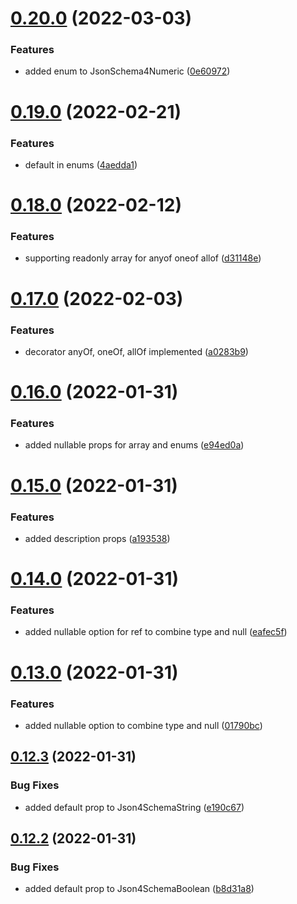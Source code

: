 # [0.20.0](https://github.com/GiovanniCardamone/class-schema/compare/v0.19.0...v0.20.0) (2022-03-03)


### Features

* added enum to JsonSchema4Numeric ([0e60972](https://github.com/GiovanniCardamone/class-schema/commit/0e60972dd31c6069710d620c384505d479939787))



# [0.19.0](https://github.com/GiovanniCardamone/class-schema/compare/v0.18.0...v0.19.0) (2022-02-21)


### Features

* default in enums ([4aedda1](https://github.com/GiovanniCardamone/class-schema/commit/4aedda1c6623f47ce136b76a0854d0ed68fc006a))



# [0.18.0](https://github.com/GiovanniCardamone/class-schema/compare/v0.17.0...v0.18.0) (2022-02-12)


### Features

* supporting readonly array for anyof oneof allof ([d31148e](https://github.com/GiovanniCardamone/class-schema/commit/d31148e30a6448a2b78af4946e55f2a08717b8f9))



# [0.17.0](https://github.com/GiovanniCardamone/class-schema/compare/v0.16.0...v0.17.0) (2022-02-03)


### Features

* decorator anyOf, oneOf, allOf implemented ([a0283b9](https://github.com/GiovanniCardamone/class-schema/commit/a0283b9925ea905875a5f5f92ff2745b05bcd0bf))



# [0.16.0](https://github.com/GiovanniCardamone/class-schema/compare/v0.15.0...v0.16.0) (2022-01-31)


### Features

* added nullable props for array and enums ([e94ed0a](https://github.com/GiovanniCardamone/class-schema/commit/e94ed0af09eaa4390ba599cf9dd4fd1148be9661))



# [0.15.0](https://github.com/GiovanniCardamone/class-schema/compare/v0.14.0...v0.15.0) (2022-01-31)


### Features

* added description props ([a193538](https://github.com/GiovanniCardamone/class-schema/commit/a193538606b62706a5c06a2fe879deceb2b7bbcf))



# [0.14.0](https://github.com/GiovanniCardamone/class-schema/compare/v0.13.0...v0.14.0) (2022-01-31)


### Features

* added nullable option for ref to combine type and null ([eafec5f](https://github.com/GiovanniCardamone/class-schema/commit/eafec5f50acc85c6047948feea8865b5d8a2513c))



# [0.13.0](https://github.com/GiovanniCardamone/class-schema/compare/v0.12.3...v0.13.0) (2022-01-31)


### Features

* added nullable option to combine type and null ([01790bc](https://github.com/GiovanniCardamone/class-schema/commit/01790bcba3b8c28a3910b915fafa9473c60dd3a9))



## [0.12.3](https://github.com/GiovanniCardamone/class-schema/compare/v0.12.2...v0.12.3) (2022-01-31)


### Bug Fixes

* added default prop to Json4SchemaString ([e190c67](https://github.com/GiovanniCardamone/class-schema/commit/e190c67c83c8b9b068ad60f3246a5ebf60ad9dd7))



## [0.12.2](https://github.com/GiovanniCardamone/class-schema/compare/v0.12.1...v0.12.2) (2022-01-31)


### Bug Fixes

* added default prop to Json4SchemaBoolean ([b8d31a8](https://github.com/GiovanniCardamone/class-schema/commit/b8d31a884fc0987ad1cdfdae133c07caafaf9bea))



